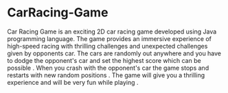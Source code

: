 # CarRacing-Game
Car Racing Game is an exciting 2D car racing game developed using Java programming language. The game provides an immersive experience of high-speed racing with thrilling challenges and unexpected challenges given by opponents car. The cars are randomly out anywhere and you have to dodge the opponent's car and set the highest score which can be possible . When you crash with the opponent's car the game stops and restarts with new random positions . The game will give you a thrilling experience and will be very fun while playing .
